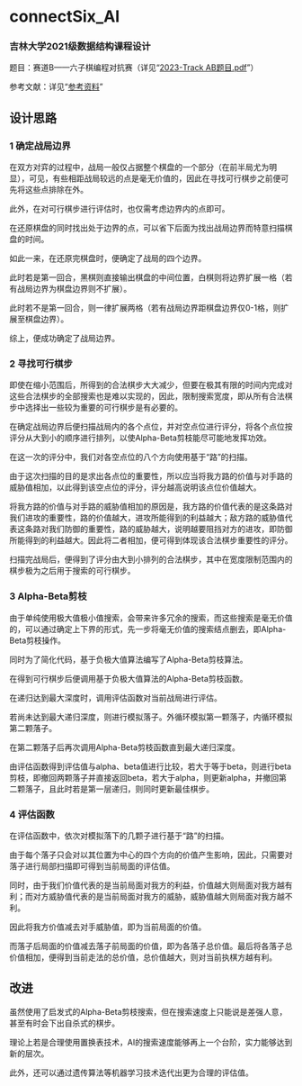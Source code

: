 # connectSix_AI
### 吉林大学2021级数据结构课程设计
题目：赛道B——六子棋编程对抗赛（详见“[2023-Track AB题目.pdf](https://github.com/wulixinlaimujijia/connectSix_AI/blob/ba052bcb4b66ae910f641e332dfba1e29c04ba88/2023-Track%20AB%E9%A2%98%E7%9B%AE.pdf)”）  

参考文献：详见“[参考资料](https://github.com/wulixinlaimujijia/connectSix_AI/tree/ba052bcb4b66ae910f641e332dfba1e29c04ba88/%E5%8F%82%E8%80%83%E8%B5%84%E6%96%99)”

## 设计思路
### 1 确定战局边界
在双方对弈的过程中，战局一般仅占据整个棋盘的一个部分（在前半局尤为明显），可见，有些相距战局较远的点是毫无价值的，因此在寻找可行棋步之前便可先将这些点排除在外。  
  
此外，在对可行棋步进行评估时，也仅需考虑边界内的点即可。  
  
在还原棋盘的同时找出处于边界的点，可以省下后面为找出战局边界而特意扫描棋盘的时间。  
  
如此一来，在还原完棋盘时，便确定了战局的四个边界。  
  
此时若是第一回合，黑棋则直接输出棋盘的中间位置，白棋则将边界扩展一格（若有战局边界为棋盘边界则不扩展）。  
  
此时若不是第一回合，则一律扩展两格（若有战局边界距棋盘边界仅0-1格，则扩展至棋盘边界）。  
  
综上，便成功确定了战局边界。

### 2 寻找可行棋步
即使在缩小范围后，所得到的合法棋步大大减少，但要在极其有限的时间内完成对这些合法棋步的全部搜索也是难以实现的，因此，限制搜索宽度，即从所有合法棋步中选择出一些较为重要的可行棋步是有必要的。  
  
在确定战局边界后便扫描战局内的各个点位，并对空点位进行评分，将各个点位按评分从大到小的顺序进行排列，以使Alpha-Beta剪枝能尽可能地发挥功效。  
  
在这一次的评分中，我们对各空点位的八个方向使用基于“路”的扫描。  
  
由于这次扫描的目的是求出各点位的重要性，所以应当将我方路的价值与对手路的威胁值相加，以此得到该空点位的评分，评分越高说明该点位价值越大。  
  
将我方路的价值与对手路的威胁值相加的原因是，我方路的价值代表的是这条路对我们进攻的重要性，路的价值越大，进攻所能得到的利益越大；敌方路的威胁值代表这条路对我们防御的重要性，路的威胁越大，说明越要阻挡对方的进攻，即防御所能得到的利益越大。因此将二者相加，便可得到体现该合法棋步重要性的评分。  
  
扫描完战局后，便得到了评分由大到小排列的合法棋步，其中在宽度限制范围内的棋步极为之后用于搜索的可行棋步。

### 3 Alpha-Beta剪枝
由于单纯使用极大值极小值搜索，会带来许多冗余的搜索，而这些搜索是毫无价值的，可以通过确定上下界的形式，先一步将毫无价值的搜索结点删去，即Alpha-Beta剪枝操作。

同时为了简化代码，基于负极大值算法编写了Alpha-Beta剪枝算法。

在得到可行棋步后便调用基于负极大值算法的Alpha-Beta剪枝函数。

在递归达到最大深度时，调用评估函数对当前战局进行评估。

若尚未达到最大递归深度，则进行模拟落子。外循环模拟第一颗落子，内循环模拟第二颗落子。

在第二颗落子后再次调用Alpha-Beta剪枝函数直到最大递归深度。

由评估函数得到评估值与alpha、beta值进行比较，若大于等于beta，则进行beta剪枝，即撤回两颗落子并直接返回beta，若大于alpha，则更新alpha，并撤回第二颗落子，且此时若是第一层递归，则同时更新最佳棋步。

### 4 评估函数
在评估函数中，依次对模拟落下的几颗子进行基于“路”的扫描。

由于每个落子只会对以其位置为中心的四个方向的价值产生影响，因此，只需要对落子进行局部扫描即可得到当前局面的评估值。

同时，由于我们价值代表的是当前局面对我方的利益，价值越大则局面对我方越有利；而对方威胁值代表的是当前局面对我方的威胁，威胁值越大则局面对我方越不利。

因此将我方价值减去对手威胁值，即为当前局面的价值。

而落子后局面的价值减去落子前局面的价值，即为各落子总价值。最后将各落子总价值相加，便得到当前走法的总价值，总价值越大，则对当前执棋方越有利。

## 改进
虽然使用了启发式的Alpha-Beta剪枝搜索，但在搜索速度上只能说是差强人意，甚至有时会下出自杀式的棋步。  

理论上若是合理使用置换表技术，AI的搜索速度能够再上一个台阶，实力能够达到新的层次。  

此外，还可以通过遗传算法等机器学习技术迭代出更为合理的评估值。
